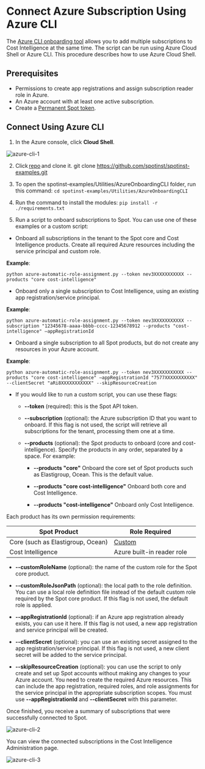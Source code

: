 # Connect Azure Subscription Using Azure CLI 

The [Azure CLI onboarding tool](https://spot.io/blog/spot-azure-cli-onboarding-tool/) allows you to add multiple subscriptions to Cost Intelligence at the same time. The script can be run using Azure Cloud Shell or Azure CLI. This procedure describes how to use Azure Cloud Shell. 

## Prerequisites 

* Permissions to create app registrations and assign subscription reader role in Azure. 
* An Azure account with at least one active subscription. 
* Create a [Permanent Spot token](https://docs.spot.io/administration/api/create-api-token). 

## Connect Using Azure CLI 

1. In the Azure console, click **Cloud Shell**. 

![azure-cli-1](https://github.com/spotinst/help/assets/106514736/f3c301a6-0461-4715-89a0-d9ab78836c91)

2. Click [repo](https://github.com/spotinst/spotinst-examples/tree/master/Utilities/AzureOnboardingCLI) and clone it. 
git clone https://github.com/spotinst/spotinst-examples.git 

3. To open the spotinst-examples/Utilities/AzureOnboardingCLI folder, run this command: 
`cd spotinst-examples/Utilities/AzureOnboardingCLI` 

4. Run the command to install the modules: 
`pip install -r ./requirements.txt` 
 
5. Run a script to onboard subscriptions to Spot. You can use one of these examples or a custom script: 

* Onboard all subscriptions in the tenant to the Spot core and Cost Intelligence products.  Create all required Azure resources including the service principal and custom role. 

**Example**:

```
python azure-automatic-role-assignment.py --token nev3XXXXXXXXXXX --products "core cost-intelligence" 
```

* Onboard only a single subscription to Cost Intelligence, using an existing app registration/service principal. 

**Example**:

```
python azure-automatic-role-assignment.py --token nev3XXXXXXXXXXX --subscription "12345678-aaaa-bbbb-cccc-12345678912 --products "cost-intelligence" –appRegistrationId
``` 

* Onboard a single subscription to all Spot products, but do not create any resources in your Azure account. 

**Example**: 

```
python azure-automatic-role-assignment.py --token nev3XXXXXXXXXXX --products "core cost-intelligence" –appRegistrationId "7577XXXXXXXXXXX" --clientSecret "aRi8XXXXXXXXXXX" --skipResourceCreation 
```

* If you would like to run a custom script, you can use these flags: 

  * **--token** (required): this is the Spot API token. 

  * **--subscription** (optional): the Azure subscription ID that you want to onboard. If this flag is not used, the script will retrieve all subscriptions for the tenant, processing them one at a time. 

  * **--products** (optional): the Spot products to onboard (core and cost-intelligence). 
Specify the products in any order, separated by a space. For example: 

    * **--products "core"** 
      Onboard the core set of Spot products such as Elastigroup, Ocean. This is the default value. 

    * **--products "core cost-intelligence"** 
      Onboard both core and Cost Intelligence. 

    * **--products "cost-intelligence"** 
      Onboard only Cost Intelligence. 

Each product has its own permission requirements: 

| Spot Product                       | Role Required                                                                          |   |
|------------------------------------|----------------------------------------------------------------------------------------|---|
| Core (such as Elastigroup, Ocean)  | [Custom](https://spotinst-public.s3.amazonaws.com/assets/azure/custom_role_file.json)  |   |
| Cost Intelligence                  | Azure built-in reader role                                                             |   |

  * **--customRoleName** (optional): the name of the custom role for the Spot core product. 

  * **--customRoleJsonPath** (optional): the local path to the role definition. You can use a local role definition file instead of the default custom role required by the Spot core product. If this flag is not used, the default role is applied. 

  * **--appRegistrationId** (optional): if an Azure app registration already exists, you can use it here. If this flag is not used, a new app registration and service principal will be created. 

  * **--clientSecret** (optional): you can use an existing secret assigned to the app registration/service principal. If this flag is not used, a new client secret will be added to the service principal. 

  * **--skipResourceCreation** (optional): you can use the script to only create and set up Spot accounts without making any changes to your Azure account. You need to create the required Azure resources. This can include the app registration, required roles, and role assignments for the service principal in the appropriate subscription scopes. 
You must use **--appRegistrationId** and **--clientSecret** with this parameter. 

Once finished, you receive a summary of subscriptions that were successfully connected to Spot. 

![azure-cli-2](https://github.com/spotinst/help/assets/106514736/a19b9f11-ea4e-4ab3-919b-b86162facef3)

You can view the connected subscriptions in the Cost Intelligence Administration page. 

![azure-cli-3](https://github.com/spotinst/help/assets/106514736/5d2a2ba1-a33b-4e45-8dc3-b9a1362a5335)
